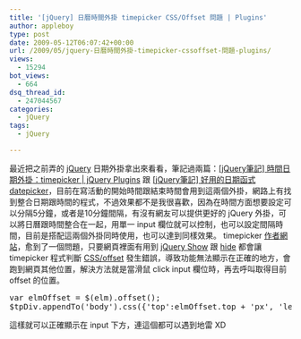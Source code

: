 ```yaml
---
title: '[jQuery] 日曆時間外掛 timepicker CSS/Offset 問題 | Plugins'
author: appleboy
type: post
date: 2009-05-12T06:07:42+00:00
url: /2009/05/jquery-日曆時間外掛-timepicker-cssoffset-問題-plugins/
views:
  - 15294
bot_views:
  - 664
dsq_thread_id:
  - 247044567
categories:
  - jQuery
tags:
  - jQuery

---
```

最近把之前弄的 [jQuery][1] 日期外掛拿出來看看，筆記過兩篇：<a href="http://blog.wu-boy.com/2008/05/13/251/" target="_blank">[jQuery筆記] 時間日期外掛：timepicker | jQuery Plugins</a> 跟 <a href="http://blog.wu-boy.com/2008/04/30/194/" target="_blank">[jQuery筆記] 好用的日期函式 datepicker</a>，目前在寫活動的開始時間跟結束時間會用到這兩個外掛，網路上有找到整合日期跟時間的程式，不過效果都不是我很喜歡，因為在時間方面想要設定可以分隔5分鐘，或者是10分鐘間隔，有沒有網友可以提供更好的 jQuery 外掛，可以將日曆跟時間整合在一起，用單一 input 欄位就可以控制，也可以設定間隔時間，目前是搭配這兩個外掛同時使用，也可以達到同樣效果。 timepicker [作者網站][2]，愈到了一個問題，只要網頁裡面有用到 [jQuery Show][3] 跟 [hide][4] 都會讓 timepicker 程式判斷 [CSS/offset][5] 發生錯誤，導致功能無法顯示在正確的地方，會跑到網頁其他位置，解決方法就是當滑鼠 click input 欄位時，再去呼叫取得目前 offset 的位置。 

<pre class="brush: jscript; title: ; notranslate" title="">var elmOffset = $(elm).offset();
$tpDiv.appendTo('body').css({'top':elmOffset.top + 'px', 'left':elmOffset.left+ 'px'}).hide();</pre> 這樣就可以正確顯示在 input 下方，連這個都可以遇到地雷 XD

 [1]: http://jquery.com/
 [2]: http://labs.perifer.se/timedatepicker/
 [3]: http://docs.jquery.com/Show
 [4]: http://docs.jquery.com/Hide
 [5]: http://docs.jquery.com/CSS/offset